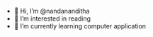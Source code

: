 - 👋 Hi, I’m @nandananditha
- 👀 I’m interested in reading
- 🌱 I’m currently learning computer application

<!---
nandananditha/nandananditha is a ✨ special ✨ repository because its `README.md` (this file) appears on your GitHub profile.
You can click the Preview link to take a look at your changes.
--->
